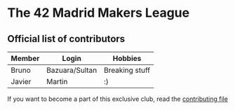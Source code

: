 # The 42 Madrid Makers League

## Official list of contributors

|Member|Login|Hobbies|
|---|---|---|
|Bruno|Bazuara/Sultan|Breaking stuff|
|Javier|Martin|:)|

If you want to become a part of this exclusive club, read the [contributing file](CONTRIBUTING.md)
